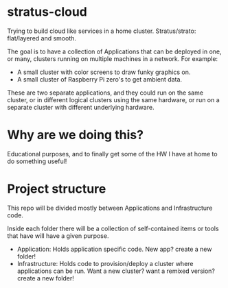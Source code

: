 # stratus-cloud
Trying to build cloud like services in a home cluster. Stratus/strato: flat/layered and smooth.

The goal is to have a collection of Applications that can be deployed in one, or many, clusters running on multiple machines in a network. For example:

* A small cluster with color screens to draw funky graphics on.
* A small cluster of Raspberry Pi zero's to get ambient data.

These are two separate applications, and they could run on the same cluster, or in different logical clusters using the same hardware, or run on a separate cluster with different underlying hardware.

# Why are we doing this?

Educational purposes, and to finally get some of the HW I have at home to do something useful!

# Project structure

This repo will be divided mostly between Applications and Infrastructure code.

Inside each folder there will be a collection of self-contained items or tools that have will have a given purpose.

* Application: Holds application specific code. New app? create a new folder!
* Infrastructure: Holds code to provision/deploy a cluster where applications can be run. Want a new cluster? want a remixed version? create a new folder!
